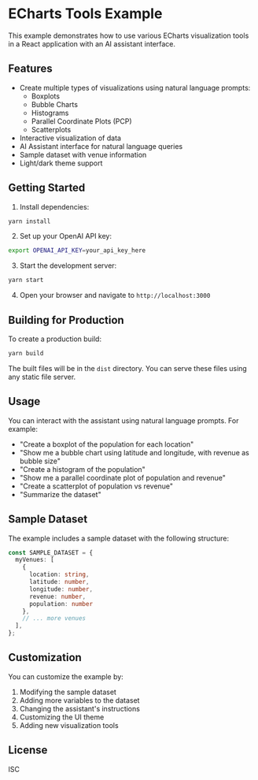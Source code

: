 # ECharts Tools Example

This example demonstrates how to use various ECharts visualization tools in a React application with an AI assistant interface.

## Features

- Create multiple types of visualizations using natural language prompts:
  - Boxplots
  - Bubble Charts
  - Histograms
  - Parallel Coordinate Plots (PCP)
  - Scatterplots
- Interactive visualization of data
- AI Assistant interface for natural language queries
- Sample dataset with venue information
- Light/dark theme support

## Getting Started

1. Install dependencies:

```bash
yarn install
```

2. Set up your OpenAI API key:

```bash
export OPENAI_API_KEY=your_api_key_here
```

3. Start the development server:

```bash
yarn start
```

4. Open your browser and navigate to `http://localhost:3000`

## Building for Production

To create a production build:

```bash
yarn build
```

The built files will be in the `dist` directory. You can serve these files using any static file server.

## Usage

You can interact with the assistant using natural language prompts. For example:

- "Create a boxplot of the population for each location"
- "Show me a bubble chart using latitude and longitude, with revenue as bubble size"
- "Create a histogram of the population"
- "Show me a parallel coordinate plot of population and revenue"
- "Create a scatterplot of population vs revenue"
- "Summarize the dataset"

## Sample Dataset

The example includes a sample dataset with the following structure:

```typescript
const SAMPLE_DATASET = {
  myVenues: [
    { 
      location: string,
      latitude: number,
      longitude: number,
      revenue: number,
      population: number
    },
    // ... more venues
  ],
};
```

## Customization

You can customize the example by:

1. Modifying the sample dataset
2. Adding more variables to the dataset
3. Changing the assistant's instructions
4. Customizing the UI theme
5. Adding new visualization tools

## License

ISC 
